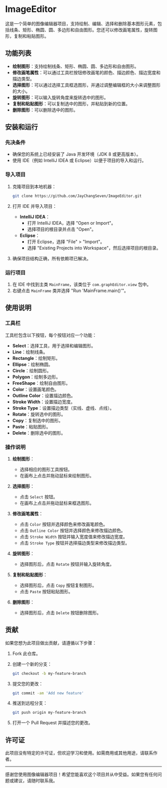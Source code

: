 # ImageEditor

这是一个简单的图像编辑器项目，支持绘制、编辑、选择和删除基本图形元素，包括线条、矩形、椭圆、圆、多边形和自由图形。您还可以修改画笔属性，旋转图形，复制和粘贴图形。

## 功能列表

- **绘制图形**：支持绘制线条、矩形、椭圆、圆、多边形和自由图形。
- **修改画笔属性**：可以通过工具栏按钮修改画笔的颜色、描边颜色、描边宽度和描边类型。
- **选择图形**：可以通过选择工具框选图形，并通过调整编辑框的大小来调整图形的大小。
- **旋转图形**：可以输入旋转角度来旋转选中的图形。
- **复制和粘贴图形**：可以复制选中的图形，并粘贴到新的位置。
- **删除图形**：可以删除选中的图形。

## 安装和运行

### 先决条件

- 确保您的系统上已经安装了 Java 开发环境（JDK 8 或更高版本）。
- 使用 IDE（例如 IntelliJ IDEA 或 Eclipse）以便于项目的导入和运行。

### 导入项目

1. 克隆项目到本地机器：

   ```bash
   git clone https://github.com/JayChangSeven/ImageEditor.git
   ```

2. 打开 IDE 并导入项目：

   - **IntelliJ IDEA**：
     - 打开 IntelliJ IDEA，选择 "Open or Import"。
     - 选择项目的根目录并点击 "Open"。
   - **Eclipse**：
     - 打开 Eclipse，选择 "File" > "Import"。
     - 选择 "Existing Projects into Workspace"，然后选择项目的根目录。

3. 确保项目结构正确，所有依赖项已解决。

### 运行项目

1. 在 IDE 中找到主类 `MainFrame`，该类位于 `com.graphEditor.view` 包中。
2. 右键点击 `MainFrame` 类并选择 "Run 'MainFrame.main()'"。

## 使用说明

### 工具栏

工具栏包含以下按钮，每个按钮对应一个功能：

- **Select**：选择工具，用于选择和编辑图形。
- **Line**：绘制线条。
- **Rectangle**：绘制矩形。
- **Ellipse**：绘制椭圆。
- **Circle**：绘制圆形。
- **Polygon**：绘制多边形。
- **FreeShape**：绘制自由图形。
- **Color**：设置画笔颜色。
- **Outline Color**：设置描边颜色。
- **Stroke Width**：设置描边宽度。
- **Stroke Type**：设置描边类型（实线、虚线、点线）。
- **Rotate**：旋转选中的图形。
- **Copy**：复制选中的图形。
- **Paste**：粘贴图形。
- **Delete**：删除选中的图形。

### 操作说明

1. **绘制图形**：
   - 选择相应的图形工具按钮。
   - 在画布上点击并拖动鼠标来绘制图形。

2. **选择图形**：
   - 点击 `Select` 按钮。
   - 在画布上点击并拖动鼠标来框选图形。

3. **修改画笔属性**：
   - 点击 `Color` 按钮并选择颜色来修改画笔颜色。
   - 点击 `Outline Color` 按钮并选择颜色来修改描边颜色。
   - 点击 `Stroke Width` 按钮并输入宽度值来修改描边宽度。
   - 点击 `Stroke Type` 按钮并选择描边类型来修改描边类型。

4. **旋转图形**：
   - 选择图形后，点击 `Rotate` 按钮并输入旋转角度。

5. **复制和粘贴图形**：
   - 选择图形后，点击 `Copy` 按钮复制图形。
   - 点击 `Paste` 按钮粘贴图形。

6. **删除图形**：
   - 选择图形后，点击 `Delete` 按钮删除图形。

## 贡献

如果您想为此项目做出贡献，请遵循以下步骤：

1. Fork 此仓库。

2. 创建一个新的分支：

   ```bash
   git checkout -b my-feature-branch
   ```

3. 提交您的更改：

   ```bash
   git commit -am 'Add new feature'
   ```

4. 推送到远程分支：

   ```bash
   git push origin my-feature-branch
   ```

5. 打开一个 Pull Request 并描述您的更改。

## 许可证

此项目没有特定的许可证，但欢迎学习和使用。如需商用或其他用途，请联系作者。

---

感谢您使用图像编辑器项目！希望您能喜欢这个项目并从中受益。如果您有任何问题或建议，请随时联系我。